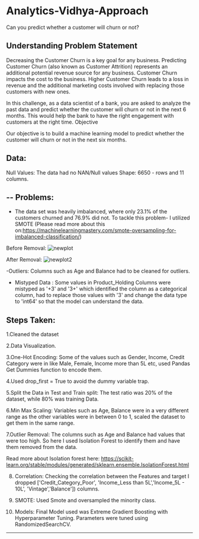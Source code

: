 # Analytics-Vidhya-Approach


Can you predict whether a customer will churn or not?

## Understanding Problem Statement

Decreasing the Customer Churn is a key goal for any business. Predicting Customer Churn (also known as Customer Attrition) represents an additional potential revenue source for any business. Customer Churn impacts the cost to the business. Higher Customer Churn leads to a loss in revenue and the additional marketing costs involved with replacing those customers with new ones.

In this challenge, as a data scientist of a bank, you are asked to analyze the past data and predict whether the customer will churn or not in the next 6 months. This would help the bank to have the right engagement with customers at the right time.
Objective

Our objective is to build a machine learning model to predict whether the customer will churn or not in the next six months.

## Data:
Null Values: The data had no NAN/Null values
Shape: 6650 - rows and 11 columns.


## -- Problems:
- The data set was heavily imbalanced, where only 23.1% of the customers churned and 76.9% did not.
To tackle this problem- I utilized SMOTE (Please read more about this on:https://machinelearningmastery.com/smote-oversampling-for-imbalanced-classification/)

Before Removal:
![newplot](https://user-images.githubusercontent.com/80949192/158125068-cad7400a-5ccb-4f6d-ab3d-db85df2bd07f.png)


After Removal:
![newplot2](https://user-images.githubusercontent.com/80949192/158125142-d44baedb-4c36-42c3-8fa6-63780f5b42fb.png)


-Outliers: Columns such as Age and Balance had to be cleaned for outliers.
 
- Mistyped Data : Some values in Product_Holding Columns were mistyped as '+3' and '3+' which identified the column as a categorical column, had to replace those values with '3' and change the data type to 'int64' so that the model can understand the data.

## Steps Taken:

1.Cleaned the dataset

2.Data Visualization.

3.One-Hot Encoding: Some of the values such as Gender, Income, Credit Category were in like Male, Female, Income more than 5L etc, used Pandas Get Dummies function to encode them.

4.Used drop_first = True to avoid the dummy variable trap.

5.Split the Data in Test and Train split: The test ratio was 20% of the dataset, while 80% was training Data.

6.Min Max Scaling: Variables such as Age, Balance were in a very different range as the other variables were in between 0 to 1, scaled the dataset to get them in the same range.

7.Outlier Removal: The columns such as Age and Balance had values that were too high. So here I used Isolation Forest to identify them and have them removed from the data.

Read more about Isolation forest here: https://scikit-learn.org/stable/modules/generated/sklearn.ensemble.IsolationForest.html

8. Correlation: Checking the correlation between the Features and target I dropped ['Credit_Category_Poor', 'Income_Less than 5L','Income_5L - 10L',
 'Vintage','Balance']) columns.
 
9. SMOTE: Used Smote and oversampled the minority class.

10. Models: Final Model used was Extreme Gradient Boosting with Hyperparameter Tuning. Parameters were tuned using RandomizedSearchCV. 


---- --- ---- ----- ------ ---- ---- -- ----- ----- -------- ----------- ------ -------- ----------- --------- ---------------- -----------



